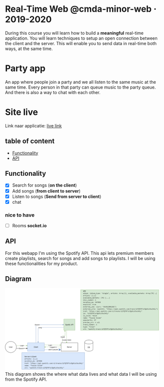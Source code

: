 # Real-Time Web @cmda-minor-web · 2019-2020

During this course you will learn how to build a **meaningful** real-time application. You will learn techniques to setup an open connection between the client and the server. This will enable you to send data in real-time both ways, at the same time.

# Party app 
An app where people join a party and we all listen to the same music at the same time. Every person in that party can queue music to the 
party queue. And there is also a way to chat with each other.

# Site live
Link naar applicatie: [live link](https://chat-spotify.herokuapp.com/)

## table of content
- [Functionality](#Functionality)
- [API](#API)

## Functionality
- [x] Search for songs (**on the client**)
- [x] Add songs (**from client to server**)
- [x] Listen to songs (**Send from server to client**)
- [x] chat 
### nice to have 
- [ ] Rooms **socket.io**
## API
For this webapp I'm using the Spotify API. This api lets premium members create playlists, search for songs and add songs 
to playlists. I will be using these functionalities for my product. 

## Diagram
![Image of wireframe](images/Spotify_diagram.png)
This diagram shows the where what data lives and what data I will be using from the Spotify API.
<!-- Add a link to your live demo in Github Pages 🌐-->

<!-- ☝️ replace this description with a description of your own work -->

<!-- replace the code in the /docs folder with your own, so you can showcase your work with GitHub Pages 🌍 -->

<!-- Add a nice image here at the end of the week, showing off your shiny frontend 📸 -->

<!-- Maybe a table of contents here? 📚 -->

<!-- How about a section that describes how to install this project? 🤓 -->

<!-- ...but how does one use this project? What are its features 🤔 -->

<!-- What external data source is featured in your project and what are its properties 🌠 -->

<!-- This would be a good place for your data life cycle ♻️-->

<!-- Maybe a checklist of done stuff and stuff still on your wishlist? ✅ -->

<!-- How about a license here? 📜  -->

[rubric]: https://docs.google.com/spreadsheets/d/e/2PACX-1vSd1I4ma8R5mtVMyrbp6PA2qEInWiOialK9Fr2orD3afUBqOyvTg_JaQZ6-P4YGURI-eA7PoHT8TRge/pubhtml
